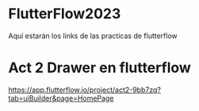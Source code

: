 # FlutterFlow2023
Aquí estarán los links de las practicas de flutterflow

# Act 2 Drawer en flutterflow

https://app.flutterflow.io/project/act2-9bb7zq?tab=uiBuilder&page=HomePage
